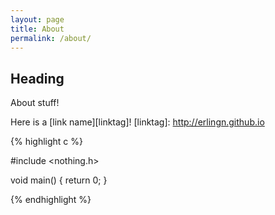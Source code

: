 ```yaml
---
layout: page
title: About
permalink: /about/
---
```



## Heading

About stuff!

Here is a [link name][linktag]!
[linktag]:    http://erlingn.github.io

{% highlight c %}

#include <nothing.h>

void main() {
  return 0;
}

{% endhighlight %}
